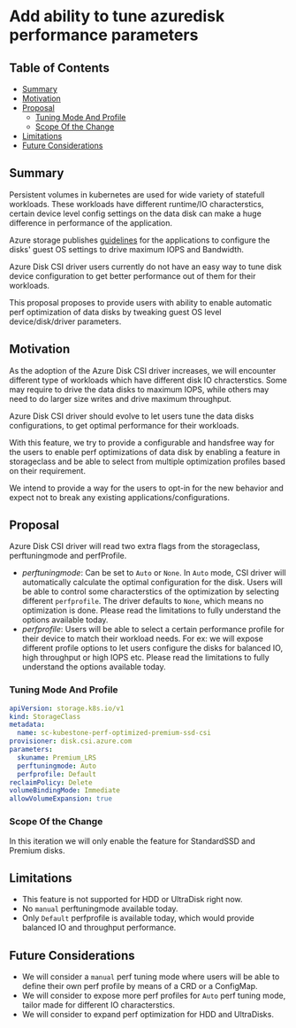 # Add ability to tune azuredisk performance parameters

## Table of Contents

<!-- toc -->
- [Summary](#summary)
- [Motivation](#motivation)
- [Proposal](#proposal)
  - [Tuning Mode And Profile](#tuning-mode-and-profile)
  - [Scope Of the Change](#scope-of-the-change)
- [Limitations](#limitations)
- [Future Considerations](#future-considerations)
<!-- /toc -->

## Summary

Persistent volumes in kubernetes are used for wide variety of statefull workloads.
These workloads have different runtime/IO characterstics, certain device level config settings
on the data disk can make a huge difference in performance of the application.

Azure storage publishes [guidelines](https://docs.microsoft.com/en-us/azure/virtual-machines/premium-storage-performance)
for the applications to configure the disks' guest OS settings to drive maximum IOPS and Bandwidth.

Azure Disk CSI driver users currently do not have an easy way to tune disk device configuration to
get better performance out of them for their workloads.

This proposal proposes to provide users with ability to enable automatic perf optimization of data
disks by tweaking guest OS level device/disk/driver parameters.

## Motivation

As the adoption of the Azure Disk CSI driver increases, we will encounter different type
of workloads which have different disk IO chracterstics. Some may require to drive the data
disks to maximum IOPS, while others may need to do larger size writes and drive maximum throughput.

Azure Disk CSI driver should evolve to let users tune the data disks configurations, to get optimal
performance for their workloads.

With this feature, we try to provide a configurable and handsfree way for the users to enable
perf optimizations of data disk by enabling a feature in storageclass and be able to select from
multiple optimization profiles based on their requirement.

We intend to provide a way for the users to opt-in for the new behavior and expect not to break
any existing applications/configurations.

## Proposal

Azure Disk CSI driver will read two extra flags from the storageclass, perftuningmode and perfProfile.

- *perftuningmode*: Can be set to `Auto` or `None`. In `Auto` mode, CSI driver will automatically
calculate the optimal configuration for the disk. Users will be able to control some characterstics of the
optimization by selecting different `perfprofile`. The driver defaults to `None`, which means no optimization
is done. Please read the limitations to fully understand the options available today.
- *perfprofile*: Users will be able to select a certain performance profile for their device to match their
workload needs. For ex: we will expose different profile options to let users configure the disks for balanced
IO, high throughput or high IOPS etc. Please read the limitations to fully understand the options available today.

### Tuning Mode And Profile

```yaml
apiVersion: storage.k8s.io/v1
kind: StorageClass
metadata:
  name: sc-kubestone-perf-optimized-premium-ssd-csi
provisioner: disk.csi.azure.com
parameters:
  skuname: Premium_LRS
  perftuningmode: Auto
  perfprofile: Default
reclaimPolicy: Delete
volumeBindingMode: Immediate
allowVolumeExpansion: true
```

### Scope Of the Change

In this iteration we will only enable the feature for StandardSSD and Premium disks.

## Limitations

- This feature is not supported for HDD or UltraDisk right now.
- No `manual` perftuningmode available today.
- Only `Default` perfprofile is available today, which would provide balanced IO and throughput performance.

## Future Considerations

- We will consider a `manual` perf tuning mode where users will be able to define their own perf profile by means
of a CRD or a ConfigMap.
- We will consider to expose more perf profiles for `Auto` perf tuning mode, tailor made for different IO characterstics.
- We will consider to expand perf optimization for HDD and UltraDisks.
